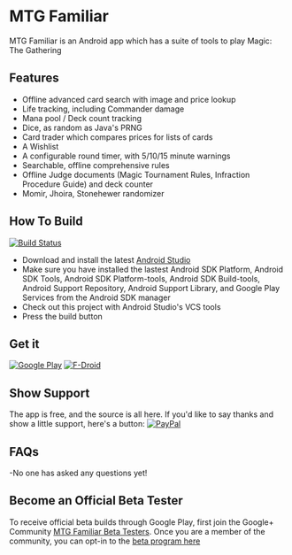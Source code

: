 # MTG Familiar

MTG Familiar is an Android app which has a suite of tools to play Magic: The Gathering

## Features
- Offline advanced card search with image and price lookup
- Life tracking, including Commander damage
- Mana pool / Deck count tracking
- Dice, as random as Java's PRNG
- Card trader which compares prices for lists of cards
- A Wishlist
- A configurable round timer, with 5/10/15 minute warnings
- Searchable, offline comprehensive rules
- Offline Judge documents (Magic Tournament Rules, Infraction Procedure Guide) and deck counter
- Momir, Jhoira, Stonehewer randomizer

## How To Build
[![Build Status](https://travis-ci.org/AEFeinstein/mtg-familiar.svg?branch=master)](https://travis-ci.org/AEFeinstein/mtg-familiar)
- Download and install the latest [Android Studio](https://developer.android.com/sdk/index.html)
- Make sure you have installed the lastest Android SDK Platform, Android SDK Tools, Android SDK Platform-tools, Android SDK Build-tools, Android Support Repository, Android Support Library, and Google Play Services from the Android SDK manager
- Check out this project with Android Studio's VCS tools
- Press the build button

## Get it
[![Google Play](http://www.android.com/images/brand/android_app_on_play_large.png)](https://play.google.com/store/apps/details?id=com.gelakinetic.mtgfam)
<a href="https://f-droid.org/repository/browse/?fdid=com.gelakinetic.mtgfam"><img src="https://f-droid.org/wiki/images/0/06/F-Droid-button_get-it-on.png" alt="F-Droid"></a>

## Show Support
The app is free, and the source is all here. If you'd like to say thanks and show a little support, here's a button: [![PayPal](https://www.paypalobjects.com/en_US/i/btn/btn_donate_LG.gif)](https://www.paypal.com/cgi-bin/webscr?cmd=_donations&business=SZK4TAH2XBZNC&lc=US&item_name=MTG%20Familiar&currency_code=USD&bn=PP%2dDonationsBF%3abtn_donate_LG%2egif%3aNonHosted)

## FAQs
-No one has asked any questions yet!

## Become an Official Beta Tester
To receive official beta builds through Google Play, first join the Google+ Community [MTG Familiar Beta Testers](https://plus.google.com/communities/110783165129365768059). Once you are a member of the community, you can opt-in to the [beta program here](https://play.google.com/apps/testing/com.gelakinetic.mtgfam)
